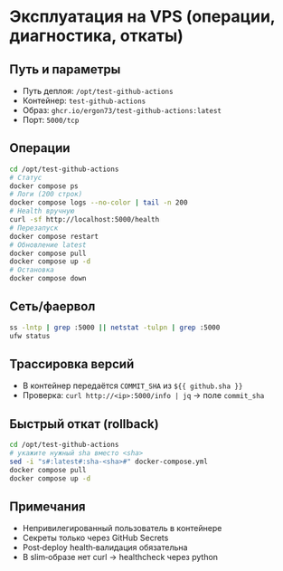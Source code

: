 # Эксплуатация на VPS (операции, диагностика, откаты)

## Путь и параметры
- Путь деплоя: `/opt/test-github-actions`
- Контейнер: `test-github-actions`
- Образ: `ghcr.io/ergon73/test-github-actions:latest`
- Порт: `5000/tcp`

## Операции
```bash
cd /opt/test-github-actions
# Статус
docker compose ps
# Логи (200 строк)
docker compose logs --no-color | tail -n 200
# Health вручную
curl -sf http://localhost:5000/health
# Перезапуск
docker compose restart
# Обновление latest
docker compose pull
docker compose up -d
# Остановка
docker compose down
```

## Сеть/фаервол
```bash
ss -lntp | grep :5000 || netstat -tulpn | grep :5000
ufw status
```

## Трассировка версий
- В контейнер передаётся `COMMIT_SHA` из `${{ github.sha }}`
- Проверка: `curl http://<ip>:5000/info | jq` → поле `commit_sha`

## Быстрый откат (rollback)
```bash
cd /opt/test-github-actions
# укажите нужный sha вместо <sha>
sed -i "s#:latest#:sha-<sha>#" docker-compose.yml
docker compose pull
docker compose up -d
```

## Примечания
- Непривилегированный пользователь в контейнере
- Секреты только через GitHub Secrets
- Post‑deploy health‑валидация обязательна
- В slim‑образе нет curl → healthcheck через python
